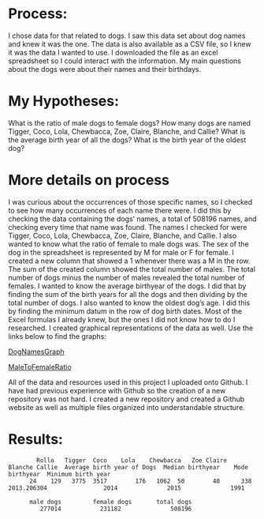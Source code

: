 # Process: 
I chose data for that related to dogs. I saw this data set about dog names and knew it was the one. The data is also available as a CSV file, so I knew it was the data I wanted to use. I downloaded the file as an excel spreadsheet so I could interact with the information. My main questions about the dogs were about their names and their birthdays. 

# My Hypotheses:
What is the ratio of male dogs to female dogs?
How many dogs are named Tigger, Coco, Lola, Chewbacca, Zoe, Claire, Blanche, and Callie?
What is the average birth year of all the dogs?
What is the birth year of the oldest dog?

# More details on process
I was curious about the occurrences of those specific names, so I checked to see how many occurrences of each name there were. I did this by checking the data containing the dogs’ names, a total of 508196 names, and checking every time that name was found. The names I checked for were Tigger, Coco, Lola, Chewbacca, Zoe, Claire, Blanche, and Callie. I also wanted to know what the ratio of female to male dogs was. The sex of the dog in the spreadsheet is represented by M for male or F for female. I created a new column that showed a 1 whenever there was a M in the row. The sum of the created column showed the total number of males. The total number of dogs minus the number of males revealed the total number of females. I wanted to know the average birthyear of the dogs. I did that by finding the sum of the birth years for all the dogs and then dividing by the total number of dogs. I also wanted to know the oldest dog’s age. I did this by finding the minimum datum in the row of dog birth dates. Most of the Excel formulas I already knew, but the ones I did not know how to do I researched. I created graphical representations of the data as well. Use the links below to find the graphs:

[DogNamesGraph](https://github.com/babybeans/babybeans.github.io/blob/main/DogNames.png)

[MaleToFemaleRatio](https://github.com/babybeans/babybeans.github.io/blob/main/MFRatio.png)



All of the data and resources used in this project I uploaded onto Github. I have had previous experience with Github so the creation of a new repository was not hard. I created a new repository and created a Github website as well as multiple files organized into understandable structure. 

# Results:
			Rollo	Tigger	Coco	Lola	Chewbacca	Zoe	Claire	Blanche	Callie	Average birth year of Dogs	Median birthyear	Mode birthyear	Minimum birth year
          24	129	  3775	3517	    176	  1062	50	      40	  338	             2013.206304	            2014	          2015	            1991
          
          male dogs     	female dogs	      total dogs	
             277014	          231182	          508196													
											

